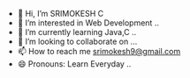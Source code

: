 - 👋 Hi, I’m SRIMOKESH C
- 👀 I’m interested in Web Development .. 
- 🌱 I’m currently learning Java,C ..
- 💞️ I’m looking to collaborate on ...
- 📫 How to reach me srimokesh9@gmail.com
- 😄 Pronouns: Learn Everyday ..
